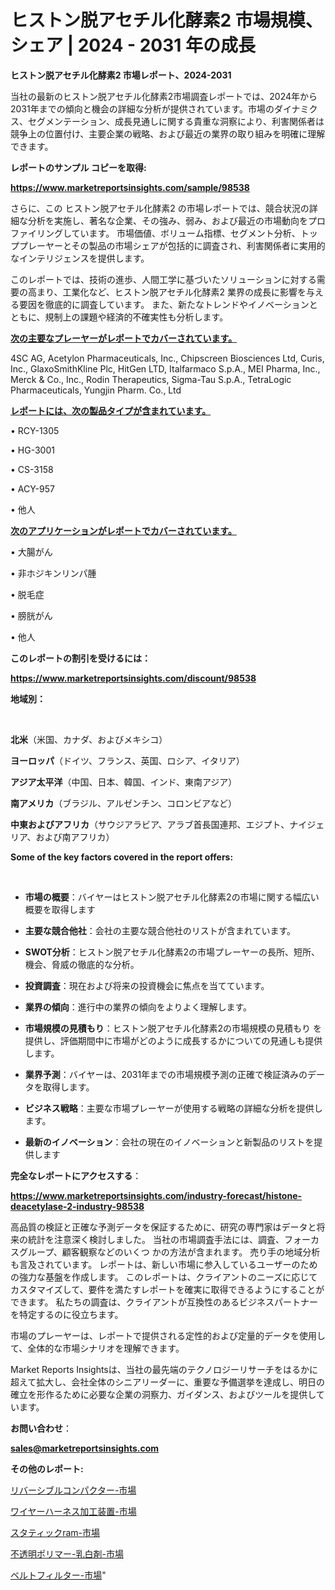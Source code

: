 # ヒストン脱アセチル化酵素2 市場規模、シェア | 2024 - 2031 年の成長

<strong>ヒストン脱アセチル化酵素2 市場レポート、2024-2031</strong>

当社の最新のヒストン脱アセチル化酵素2市場調査レポートでは、2024年から2031年までの傾向と機会の詳細な分析が提供されています。市場のダイナミクス、セグメンテーション、成長見通しに関する貴重な洞察により、利害関係者は競争上の位置付け、主要企業の戦略、および最近の業界の取り組みを明確に理解できます。



<strong>レポートのサンプル コピーを取得:</strong> <a href=https://www.marketreportsinsights.com/sample/98538>

<strong><u>https://www.marketreportsinsights.com/sample/98538</u></strong></a>

さらに、この ヒストン脱アセチル化酵素2 の市場レポートでは、競合状況の詳細な分析を実施し、著名な企業、その強み、弱み、および最近の市場動向をプロファイリングしています。 市場価値、ボリューム指標、セグメント分析、トッププレーヤーとその製品の市場シェアが包括的に調査され、利害関係者に実用的なインテリジェンスを提供します。

このレポートでは、技術の進歩、人間工学に基づいたソリューションに対する需要の高まり、工業化など、ヒストン脱アセチル化酵素2 業界の成長に影響を与える要因を徹底的に調査しています。 また、新たなトレンドやイノベーションとともに、規制上の課題や経済的不確実性も分析します。



<strong><u>次の主要なプレーヤーがレポートでカバーされています。</u></strong>

4SC AG, Acetylon Pharmaceuticals, Inc., Chipscreen Biosciences Ltd, Curis, Inc., GlaxoSmithKline Plc, HitGen LTD, Italfarmaco S.p.A., MEI Pharma, Inc., Merck & Co., Inc., Rodin Therapeutics, Sigma-Tau S.p.A., TetraLogic Pharmaceuticals, Yungjin Pharm. Co., Ltd



<strong><u><b>レポートには、次の製品タイプが含まれています。</b></u></strong>

• RCY-1305

•  HG-3001

•  CS-3158

•  ACY-957

• 他人



<strong><u><b>次のアプリケーションがレポートでカバーされています。</b></u></strong>

• 大腸がん

• 非ホジキンリンパ腫

• 脱毛症

• 膀胱がん

• 他人



<strong><b>このレポートの割引を受けるには：</b></strong>

<a href=https://www.marketreportsinsights.com/discount/98538>

<strong><u>https://www.marketreportsinsights.com/discount/98538</u></strong></a>



<strong>地域別：</strong>

<strong> </strong>



<strong>北米</strong>（米国、カナダ、およびメキシコ）



<strong>ヨーロッパ</strong>（ドイツ、フランス、英国、ロシア、イタリア）



<strong>アジア太平洋</strong>（中国、日本、韓国、インド、東南アジア）



<strong>南アメリカ</strong>（ブラジル、アルゼンチン、コロンビアなど）



<strong>中東およびアフリカ</strong>（サウジアラビア、アラブ首長国連邦、エジプト、ナイジェリア、および南アフリカ）



<strong>Some of the key factors covered in the report offers:</strong>

<strong> </strong>
<ul>
  <li>

<strong>市場の概要</strong>：バイヤーはヒストン脱アセチル化酵素2の市場に関する幅広い概要を取得します</li>
  <li>

<strong>主要な競合他社</strong>：会社の主要な競合他社のリストが含まれています。</li>
  <li>

<strong>SWOT分析</strong>：ヒストン脱アセチル化酵素2の市場プレーヤーの長所、短所、機会、脅威の徹底的な分析。</li>
  <li>

<strong>投資調査</strong>：現在および将来の投資機会に焦点を当てています。</li>
  <li>

<strong>業界の傾向</strong>：進行中の業界の傾向をよりよく理解します。</li>
  <li>

<strong>市場規模の見積もり</strong>：ヒストン脱アセチル化酵素2の市場規模の見積もり を提供し、評価期間中に市場がどのように成長するかについての見通しも提供します。</li>
  <li>

<strong>業界予測</strong>：バイヤーは、2031年までの市場規模予測の正確で検証済みのデータを取得します。</li>
  <li>

<strong>ビジネス戦略</strong>：主要な市場プレーヤーが使用する戦略の詳細な分析を提供します。</li>
  <li>

<strong>最新のイノベーション</strong>：会社の現在のイノベーションと新製品のリストを提供します</li>
</ul>


<strong>完全なレポートにアクセスする</strong>：

<a href=https://www.marketreportsinsights.com/industry-forecast/histone-deacetylase-2-industry-98538>

<strong><u>https://www.marketreportsinsights.com/industry-forecast/histone-deacetylase-2-industry-98538</u></strong></a>

高品質の検証と正確な予測データを保証するために、研究の専門家はデータと将来の統計を注意深く検討しました。 当社の市場調査手法には、調査、フォーカスグループ、顧客観察などのいくつ かの方法が含まれます。 売り手の地域分析も言及されています。 レポートは、新しい市場に参入しているユーザーのための強力な基盤を作成します。 このレポートは、クライアントのニーズに応じてカスタマイズして、要件を満たすレポートを確実に取得できるようにすることができます。 私たちの調査は、クライアントが互換性のあるビジネスパートナーを特定するのに役立ちます。

市場のプレーヤーは、レポートで提供される定性的および定量的データを使用して、全体的な市場シナリオを理解できます。

Market Reports Insightsは、当社の最先端のテクノロジーリサーチをはるかに超えて拡大し、会社全体のシニアリーダーに、重要な予備選挙を達成し、明日の確立を形作るために必要な企業の洞察力、ガイダンス、およびツールを提供しています。



<strong><b>お問い合わせ</b></strong>：

<a href=mailto:sales@marketreportsinsights.com>

<strong><u>sales@marketreportsinsights.com</u></strong></a>



<strong>その他のレポート:</strong>

<a href=https://www.linkedin.com/pulse/リバーシブルコンパクター-市場-2030-年までの需要に焦点を当てた-m638f/>リバーシブルコンパクター-市場</a>

<a href=https://www.linkedin.com/pulse/ワイヤーハーネス加工装置-市場-2023-最新の-cagr-および成長分析-2030-pr-news-hub-ttvrf/>ワイヤーハーネス加工装置-市場</a>

<a href=https://www.linkedin.com/pulse/スタティックram-市場-2023-総合分析と事業成長戦略-2030-yknrf/>スタティックram-市場</a>

<a href=https://www.linkedin.com/pulse/不透明ポリマー-乳白剤-市場-2023-swot-分析と成長率-2030-fok5c/>不透明ポリマー-乳白剤-市場</a>

<a href=https://www.linkedin.com/pulse/ベルトフィルター-市場-2030-年までの需要に焦点を当てた-2023-hneef/>ベルトフィルター-市場</a>"
